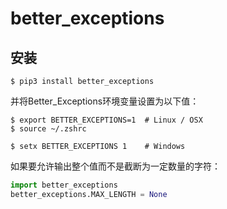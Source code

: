 # better_exceptions

## 安装
```shell
$ pip3 install better_exceptions
```

并将Better_Exceptions环境变量设置为以下值：
```shell
$ export BETTER_EXCEPTIONS=1  # Linux / OSX
$ source ~/.zshrc 

$ setx BETTER_EXCEPTIONS 1    # Windows
```

如果要允许输出整个值而不是截断为一定数量的字符：
```python
import better_exceptions
better_exceptions.MAX_LENGTH = None
```
